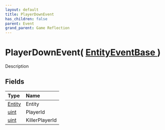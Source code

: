 ```yaml
---
layout: default
title: PlayerDownEvent
has_children: false
parent: Event
grand_parent: Game Reflection
---
```

# PlayerDownEvent( [ EntityEventBase ](/riftbreaker-wiki/docs/game-reflection/events/entity_event_base/) )
Description 

## Fields

| Type | Name |
|:----------|:--------------|
| [Entity](/riftbreaker-wiki/docs/game-reflection/classes/entity/) | Entity |
| [uint](/riftbreaker-wiki/docs/game-reflection/components/uint/) | PlayerId |
| [uint](/riftbreaker-wiki/docs/game-reflection/components/uint/) | KillerPlayerId |

